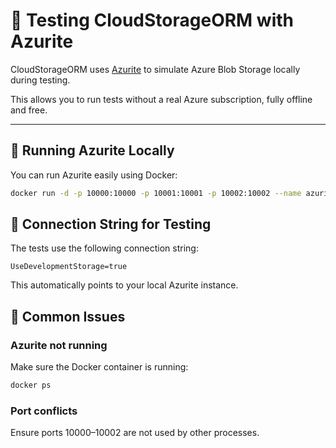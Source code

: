 # 🧪 Testing CloudStorageORM with Azurite

CloudStorageORM uses [Azurite](https://github.com/Azure/Azurite) to simulate Azure Blob Storage locally during testing.

This allows you to run tests without a real Azure subscription, fully offline and free.

---

## 🚀 Running Azurite Locally

You can run Azurite easily using Docker:

```bash
docker run -d -p 10000:10000 -p 10001:10001 -p 10002:10002 --name azurite mcr.microsoft.com/azure-storage/azurite
```

## 🔗 Connection String for Testing
The tests use the following connection string:

```
UseDevelopmentStorage=true
```
This automatically points to your local Azurite instance.

## 🛑 Common Issues

### Azurite not running

Make sure the Docker container is running:
```bash
docker ps
```

### Port conflicts
Ensure ports 10000–10002 are not used by other processes.
